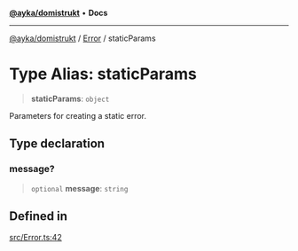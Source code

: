 [**@ayka/domistrukt**](../../../README.md) • **Docs**

***

[@ayka/domistrukt](../../../globals.md) / [Error](../README.md) / staticParams

# Type Alias: staticParams

> **staticParams**: `object`

Parameters for creating a static error.

## Type declaration

### message?

> `optional` **message**: `string`

## Defined in

[src/Error.ts:42](https://github.com/AndreyMork/domistrukt/blob/f762a0db7b22ee8086aa8c6327967c318f1b8b4e/src/Error.ts#L42)
